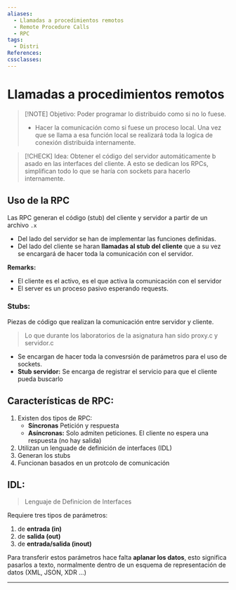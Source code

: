 ```yaml
---
aliases:
  - Llamadas a procedimientos remotos
  - Remote Procedure Calls
  - RPC
tags:
  - Distri
References: 
cssclasses:
---
```

# Llamadas a procedimientos remotos


> [!NOTE] Objetivo: 
> Poder programar lo distribuido como si no lo fuese.
> + Hacer la comunicación como si fuese un proceso local. Una vez que se llama a esa función local se realizará toda la logica de conexión distribuida internamente. 


> [!CHECK] Idea: 
>  Obtener el código del servidor automáticamente b asado en las interfaces del cliente. 
>  A esto se dedican los RPCs, simplifican todo lo que se haría con sockets para hacerlo internamente. 

## Uso de la RPC
Las RPC generan el código (stub) del cliente y servidor a partir de un archivo `.x`
+ Del lado del servidor se han de implementar las funciones definidas. 
+ Del lado del cliente se haran **llamadas al stub del cliente** que a su vez se encargará de hacer toda la comunicación con el servidor. 

**Remarks:**
+ El cliente es el activo, es el que activa la comunicación con el servidor 
+ El server es un proceso pasivo esperando requests. 
### Stubs:
Piezas de código que realizan la comunicación entre servidor y cliente. 
>Lo que durante los laboratorios de la asignatura han sido proxy.c y servidor.c 

+ Se encargan de hacer toda la convesrsión de parámetros para el uso de sockets. 
+ **Stub servidor:** Se encarga de registrar el servicio para que el cliente pueda buscarlo

## Características de RPC: 
1. Existen dos tipos de RPC: 
	+ **Síncronas** Petición y respuesta
	+ **Asíncronas:** Solo admiten peticiones. El cliente no espera una respuesta (no hay salida)
2. Utilizan un lenguade de definición de interfaces (IDL)
3. Generan los stubs
4. Funcionan basados en un protcolo de comunicación

## IDL:
> Lenguaje de Definicion de Interfaces

Requiere tres tipos de parámetros: 
1. de **entrada (in)**
2. de **salida (out)**
3. de **entrada/salida (inout)**

Para transferir estos parámetros hace falta **aplanar los datos**, esto significa pasarlos a texto, normalmente dentro de un esquema de representación de datos (XML, JSON, XDR …)


***